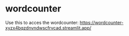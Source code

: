 # wordcounter
Use this to acces the wordcounter:
https://wordcounter-xyzx4bqzdnvndwscfrvcad.streamlit.app/
